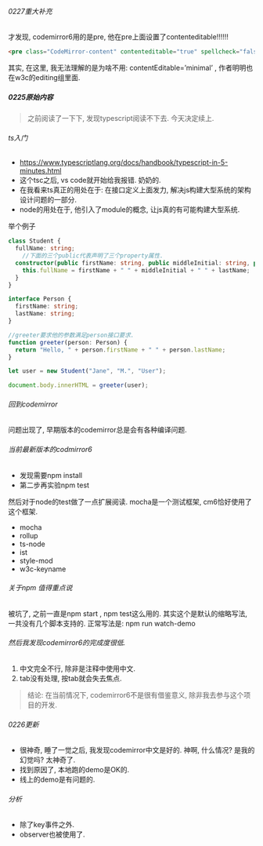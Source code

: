 ###### 0227重大补充

才发现, codemirror6用的是pre, 他在pre上面设置了contenteditable!!!!!!

```html
<pre class="CodeMirror-content" contenteditable="true" spellcheck="false" style="margin: 0px; flex-grow: 2; min-height: 100%;"><div><span class="cm-string">"use strict"</span>;</div><div><span class="cm-keyword">const</span> {<span class="cm-def">readFile</span>} <span class="cm-operator">=</span> <span class="cm-variable">require</span>(<span class="cm-string">"fs"</span>);</div><div><br></div><div><span class="cm-variable">readFile</span>(<span class="cm-string">"package.json"</span>, <span class="cm-string">"utf8"</span>, (<span class="cm-def">err</span>, <span class="cm-def">data</span>) <span class="cm-operator">=&gt;</span> {</div><div>  <span class="cm-variable">console</span>.<span class="cm-property">log</span>(<span class="cm-variable-2">data</span>);</div><div>});</div><div><span class="cm-variable">zz</span><span class="cm-string">'hz'</span><span class="cm-variable">hozhong</span><span class="cm-string">'wzhong'</span><span class="cm-variable">wezhong</span><span class="cm-string">'wen中文</span></div><div><span class="cm-variable">cce</span><span class="cm-string">'sce'</span><span class="cm-variable">shce</span><span class="cm-string">'shi测试</span></div></pre>
```

其实, 在这里, 我无法理解的是为啥不用:  contentEditable=’minimal’ , 作者明明也在w3c的editing组里面.

##### 0225原始内容

> 之前阅读了一下下, 发现typescript阅读不下去. 今天决定续上.

###### ts入门

- https://www.typescriptlang.org/docs/handbook/typescript-in-5-minutes.html
- 这个tsc之后, vs code就开始给我报错. 奶奶的.
- 在我看来ts真正的用处在于: 在接口定义上面发力, 解决js构建大型系统的架构设计问题的一部分.
- node的用处在于, 他引入了module的概念, 让js真的有可能构建大型系统.

举个例子

```typescript
class Student {
  fullName: string;
    //下面的三个public代表声明了三个property属性.
  constructor(public firstName: string, public middleInitial: string, public lastName: string) {
    this.fullName = firstName + " " + middleInitial + " " + lastName;
  }
}

interface Person {
  firstName: string;
  lastName: string;
}

//greeter要求他的参数满足person接口要求.
function greeter(person: Person) {
  return "Hello, " + person.firstName + " " + person.lastName;
}

let user = new Student("Jane", "M.", "User");

document.body.innerHTML = greeter(user);

```



###### 回到codemirror

问题出现了, 早期版本的codemirror总是会有各种编译问题. 

###### 当前最新版本的codmirror6

- 发现需要npm install
- 第二步再实验npm test

然后对于node的test做了一点扩展阅读. mocha是一个测试框架, cm6恰好使用了这个框架.

- mocha
- rollup
- ts-node
- ist
- style-mod
- w3c-keyname

###### 关于npm 值得重点说

被坑了, 之前一直是npm start , npm test这么用的. 其实这个是默认的缩略写法, 一共没有几个脚本支持的. 正常写法是: npm run watch-demo

###### 然后我发现codemirror6的完成度很低.

1. 中文完全不行, 除非是注释中使用中文.
2. tab没有处理, 按tab就会失去焦点. 

> 结论: 在当前情况下, codemirror6不是很有借鉴意义, 除非我去参与这个项目的开发.

###### 0226更新

- 很神奇, 睡了一觉之后, 我发现codemirror中文是好的. 神啊, 什么情况? 是我的幻觉吗? 太神奇了.
- 找到原因了, 本地跑的demo是OK的. 
- 线上的demo是有问题的. 

###### 分析

- 除了key事件之外.
- observer也被使用了.